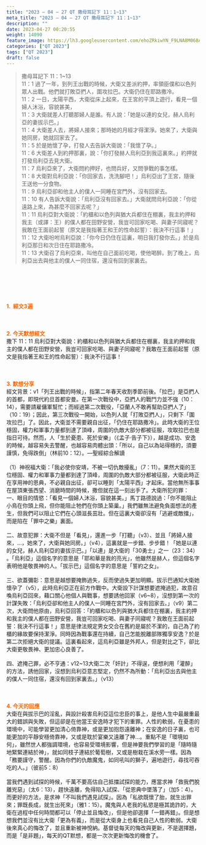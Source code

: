 ```yaml
---
title: "2023 – 04 – 27 QT 撒母耳記下 11：1~13"
meta_title: "2023 – 04 – 27 QT 撒母耳記下 11：1~13"
description: ""
date: 2023-04-27 00:20:55
weight: 14090
feature_image: https://lh3.googleusercontent.com/ehoZRkiwYN_F9LNA8M068AYxt73EavCZno-PD1cJRuf5BbSkQVUWr3gNEbt5kSs28Pb_Elg17kSrtf9ybWvojWoMV6I4tPM3vGRGDq6GkKkPdL2Gut4QAIw4-uykKUAtNiKgQKntvsU=w800
categories: ["QT 2023"]
tags: ["QT 2023"]
draft: false
---
```


<blockquote>撒母耳記下 11：1~13<br />
11：1 過了一年，到列王出戰的時候，大衛又差派約押，率領臣僕和以色列眾人出戰。他們就打敗亞捫人，圍攻拉巴。大衛仍住在耶路撒冷。<br />
11：2 一日，太陽平西，大衛從床上起來，在王宮的平頂上遊行，看見一個婦人沐浴，容貌甚美，<br />
11：3 大衛就差人打聽那婦人是誰。有人說：「她是以連的女兒，赫人烏利亞的妻拔示巴。」<br />
11：4 大衛差人去，將婦人接來；那時她的月經才得潔淨。她來了，大衛與她同房，她就回家去了。<br />
11：5 於是她懷了孕，打發人去告訴大衛說：「我懷了孕。」<br />
11：6 大衛差人到約押那裏，說：「你打發赫人烏利亞到我這裏來。」約押就打發烏利亞去見大衛。<br />
11：7 烏利亞來了，大衛問約押好，也問兵好，又問爭戰的事怎樣。<br />
11：8 大衛對烏利亞說：「你回家去，洗洗腳吧！」烏利亞出了王宮，隨後王送他一分食物。<br />
11：9 烏利亞卻和他主人的僕人一同睡在宮門外，沒有回家去。<br />
11：10 有人告訴大衛說：「烏利亞沒有回家去。」大衛就問烏利亞說：「你從遠路上來，為甚麼不回家去呢？」<br />
11：11 烏利亞對大衛說：「約櫃和以色列與猶大兵都住在棚裏，我主約押和我主（或譯：王）的僕人都在田野安營，我豈可回家吃喝、與妻子同寢呢？我敢在王面前起誓（原文是我指著王和王的性命起誓）：我決不行這事！」<br />
11：12 大衛吩咐烏利亞說：「你今日仍住在這裏，明日我打發你去。」於是烏利亞那日和次日住在耶路撒冷。<br />
11：13 大衛召了烏利亞來，叫他在自己面前吃喝，使他喝醉。到了晚上，烏利亞出去與他主的僕人一同住宿，還沒有回到家裏去。</blockquote><br />
&nbsp;<br />
<br />
&nbsp;<br />
<br />
<span style="color: #ff6600;"><strong>1.  經文3遍</strong></span><br />
<br />
&nbsp;<br />
<br />
<span style="color: #ff6600;"><strong>2. 今天默想經文<br />
</strong></span>撒下 11：11 烏利亞對大衛說：約櫃和以色列與猶大兵都住在棚裏，我主約押和我主的僕人都在田野安營，我豈可回家吃喝、與妻子同寢呢？我敢在王面前起誓（原文是我指著王和王的性命起誓）：我決不行這事！<br />
<br />
&nbsp;<br />
<br />
<strong><span style="color: #ff6600;">3. 默想分享<br />
</span></strong>經文背景：v1「列王出戰的時候」，指第二年春天收割季節前後。「拉巴」是亞捫人的首都，即現代約旦首都安曼。在第一次戰役中，亞捫人的戰鬥力並不強（10：14），需要請雇傭軍幫忙；而經過第二次戰役，「亞蘭人不敢再幫助亞捫人了」（10：19）；因此，第三次戰役一開始，以色列人就「打敗亞捫人」，只剩下「圍攻拉巴」了。因此，大衛並不需要親自出征，「仍住在耶路撒冷」。此時大衛的王位穩固，權力和軍事力量都到達了頂峰，周圍的仇敵大部分都被征服，攻取拉巴也是指日可待。然而，人「生於憂患、死於安樂」（《孟子·告子下》），越是成功、安逸的時候，越容易失去警醒，也越容易肉體出頭：「所以，自己以為站得穩的，須要謹慎，免得跌倒」（林前10：12）。—聖經綜合解讀<br />
<br />
（1）神祝福大衛：「我必使你安靖，不被一切仇敵擾亂」（7：11）。果然大衛的王位穩固、權力和軍事力量都到達了頂峰，周圍的仇敵大部分都被征服，大衛此時正在享用神的恩典，不必親自出征，卻可以睡到「太陽平西」才起床。當他無所事事在屋頂東張西望、消磨時間的時候，撒但就在這一刻出手了。大衛所犯的罪：<br />
一、眼目的情慾：「看見一個婦人沐浴，容貌甚美。」馬丁路德說過：「你不能阻止小鳥在你頭上飛，但你能阻止牠們在你頭上築巢。」我們雖無法避免負面想法的產生，但我們可以阻止它們在心頭滋長茁壯。但在這裏大衛卻沒有「逃避或敵擋」，而是陷在「罪中之樂」裏面。<br />
<br />
二、故意犯罪：大衛不但是「看見」，還進一步「打聽」（v3）、並且「將婦人接來，…，她來了，大衛與她同房。」（v4），這裏就是一步錯、步步錯！「她是以連的女兒，赫人烏利亞的妻拔示巴。」「以連」是大衛的「30勇士」之一（23：34） 。「烏利亞」這個名字的意思是「耶和華是我的亮光」，他雖然是赫人，但這個名字表明他是敬畏神的人。「拔示巴」這個名字的意思是「誓約之女」。<br />
<br />
三、欲蓋彌彰：意思是越想要掩飾過失，反而使過失更加明顯。拔示巴通知大衛她懷孕了（v5），此時烏利亞正在前方作戰中。大衛設下計謀想要遮掩過犯，故意召喚烏利亞回來，藉口關心他個人與戰事，想要誘他回家（v6~8），沒想到第一次的計謀失敗：「烏利亞卻和他主人的僕人一同睡在宮門外，沒有回家去。」（v9）第二次，大衛問他原由，烏利亞回答：「約櫃和以色列與猶大兵都住在棚裏，我主約押和我主的僕人都在田野安營，我豈可回家吃喝、與妻子同寢呢？我敢在王面前起誓：我決不行這事！」意思是律法規定男女交合在舊約是屬於不潔的，自己為了約櫃的緣故要保持潔淨。同時因為戰事還在持續，自己怎能脫離部隊獨享安逸？於是第二次拒絕大衛的提議。這裏看起來，這烏利亞雖是外邦人，但是對比之下，卻比大衛更敬畏神、更加忠心良善了。<br />
<br />
四、遮掩己罪，必不亨通：v12~13大衛二次「奸計」不得逞，便想利用「灌醉」的方法，誘他回家，沒想到烏利亞意志堅定，仍然不為所動：「烏利亞出去與他主的僕人一同住宿，還沒有回到家裏去。」（v13）<br />
<br />
&nbsp;<br />
<br />
<strong style="font-size: inherit;"><span style="color: #ff6600;">4. 今天的回應<br />
</span></strong>大衛在與拔示巴的淫亂，與設計殺害烏利亞這位忠臣的事上，是他人生中最嚴重最大的錯誤與失敗，但這卻是在他當王安逸時才犯下的重罪。人性的軟弱，在憂患的環境中，可能學習更加清心倚靠神，或是更加抱怨遠離神；在安逸的日子裏，也可能更加的平靜安穩倚靠神，又或是耽於宴樂又遠離了神…。重點不是「環境如何」，雖然世人都強調環境，也容易受環境影響，但是神要我們學習的是「隨時隨地緊緊連結於神」，就如同枝子連結於葡萄樹，又或是樹栽在溪水旁一樣。因為「務要謹守，警醒。因為你們的仇敵魔鬼，如同吼叫的獅子，遍地遊行，尋找可吞吃的人。」（彼前5：8）<br />
<br />
當我們遇到試探的時候，千萬不要高估自己抵擋試探的能力，應當求神「救我們脫離兇惡」（太6：13），趕快遠離，免得陷入試探、「從恩典中墜落了」（加5：4）。而更好的方法，是求神「不叫我們遇見試探」。因為「私欲既懷了胎，就生出罪來；罪既長成，就生出死來」（雅1：15）。魔鬼與人老我的私慾是極其詭詐的，大衛在過程中任何時間都可以「停止並且悔改」，但是他卻選擇「一錯再錯」。但是想想我們並沒有比大衛「更為有義」，而是從大衛身上也看見自己人性的軟弱。大衛後來真心的悔改了，並且重新被神悅納。基督徒每天的悔改與更新，不是選擇題，而是「是非題」，每天的QT默想，都是一次次更新悔改的機會了。
        